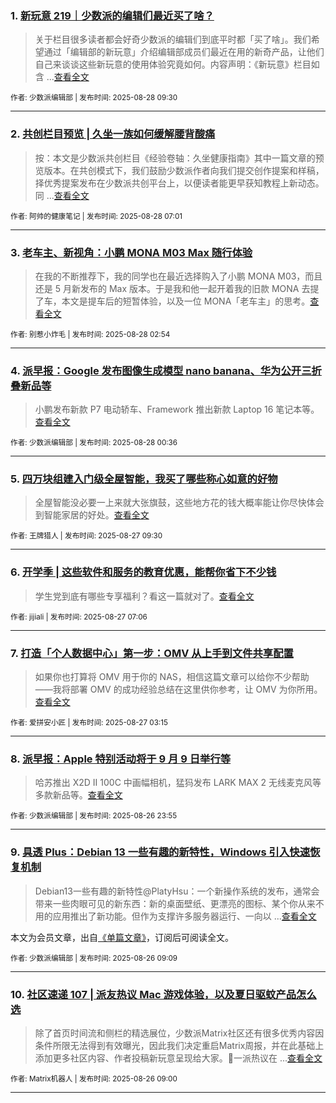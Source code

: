 ### 1. [新玩意 219｜少数派的编辑们最近买了啥？](https://sspai.com/post/102159)

> 关于栏目很多读者都会好奇少数派的编辑们到底平时都「买了啥」。我们希望通过「编辑部的新玩意」介绍编辑部成员们最近在用的新奇产品，让他们自己来谈谈这些新玩意的使用体验究竟如何。内容声明：《新玩意》栏目如含 ...[查看全文](https://sspai.com/post/102159) 

<sub>作者: 少数派编辑部 | 发布时间: 2025-08-28 09:30</sub>

---


### 2. [共创栏目预览 | 久坐一族如何缓解腰背酸痛](https://sspai.com/post/102102)

> 按：本文是少数派共创栏目《经验卷轴：久坐健康指南》其中一篇文章的预览版本。在共创模式下，我们鼓励少数派作者向我们提交创作提案和样稿，择优秀提案发布在少数派共创平台上，以便读者能更早获知教程上新动态。同 ...[查看全文](https://sspai.com/post/102102) 

<sub>作者: 阿帅的健康笔记 | 发布时间: 2025-08-28 07:01</sub>

---


### 3. [老车主、新视角：小鹏 MONA M03 Max 随行体验](https://sspai.com/post/102094)

> 在我的不断推荐下，我的同学也在最近选择购入了小鹏 MONA M03，而且还是 5 月新发布的 Max 版本。于是我和他一起开着我的旧款 MONA 去提了车，本文是提车后的短暂体验，以及一位 MONA「老车主」的思考。[查看全文](https://sspai.com/post/102094) 

<sub>作者: 别惹小炸毛 | 发布时间: 2025-08-28 02:54</sub>

---


### 4. [派早报：Google 发布图像生成模型 nano banana、华为公开三折叠新品等](https://sspai.com/post/102141)

> 小鹏发布新款 P7 电动轿车、Framework 推出新款 Laptop 16 笔记本等。[查看全文](https://sspai.com/post/102141) 

<sub>作者: 少数派编辑部 | 发布时间: 2025-08-28 00:36</sub>

---


### 5. [四万块组建入门级全屋智能，我买了哪些称心如意的好物](https://sspai.com/post/101818)

> 全屋智能没必要一上来就大张旗鼓，这些地方花的钱大概率能让你尽快体会到智能家居的好处。[查看全文](https://sspai.com/post/101818) 

<sub>作者: 王牌猎人 | 发布时间: 2025-08-27 09:30</sub>

---


### 6. [开学季 | 这些软件和服务的教育优惠，能帮你省下不少钱](https://sspai.com/post/68227)

> 学生党到底有哪些专享福利？看这一篇就对了。[查看全文](https://sspai.com/post/68227) 

<sub>作者: jijiali | 发布时间: 2025-08-27 07:06</sub>

---


### 7. [打造「个人数据中心」第一步：OMV 从上手到文件共享配置](https://sspai.com/post/100313)

> 如果你也打算将 OMV 用于你的 NAS，相信这篇文章可以给你不少帮助——我将部署 OMV 的成功经验总结在这里供你参考，让 OMV 为你所用。[查看全文](https://sspai.com/post/100313) 

<sub>作者: 爱拼安小匠 | 发布时间: 2025-08-27 03:15</sub>

---


### 8. [派早报：Apple 特别活动将于 9 月 9 日举行等](https://sspai.com/post/102110)

> 哈苏推出 X2D II 100C 中画幅相机，猛犸发布 LARK MAX 2 无线麦克风等多款新品等。[查看全文](https://sspai.com/post/102110) 

<sub>作者: 少数派编辑部 | 发布时间: 2025-08-26 23:55</sub>

---


### 9. [具透 Plus：Debian 13 一些有趣的新特性，Windows 引入快速恢复机制](https://sspai.com/prime/story/inside-release-notes-250826)

> Debian13一些有趣的新特性@PlatyHsu：一个新操作系统的发布，通常会带来一些肉眼可见的新东西：新的桌面壁纸、更漂亮的图标、某个你从来不用的应用推出了新功能。但作为支撑许多服务器运行、一向以 ...[查看全文](https://sspai.com/prime/story/inside-release-notes-250826)

本文为会员文章，出自[《单篇文章》](https://sspai.com/prime/precog/single)，订阅后可阅读全文。 

<sub>作者: 少数派编辑部 | 发布时间: 2025-08-26 09:09</sub>

---


### 10. [社区速递 107 | 派友热议 Mac 游戏体验，以及夏日驱蚊产品怎么选](https://sspai.com/post/102100)

> 除了首页时间流和侧栏的精选展位，少数派Matrix社区还有很多优秀内容因条件所限无法得到有效曝光，因此我们决定重启Matrix周报，并在此基础上添加更多社区内容、作者投稿新玩意呈现给大家。💬一派热议在 ...[查看全文](https://sspai.com/post/102100) 

<sub>作者: Matrix机器人 | 发布时间: 2025-08-26 09:00</sub>

---

